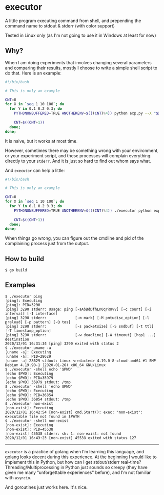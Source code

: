 # executor

A little program executing command from shell, and prepending the command name to stdout &amp; stderr (with color support)

Tested in Linux only (as I'm not going to use it in Windows at least for now)

## Why?

When I am doing experiments that involves changing several parameters and comparing their results, mostly I choose to write a simple shell script to do that. Here is an example:

```sh
#!/bin/bash

# This is only an example

CNT=0
for X in `seq 1 10 100`; do
  for Y in 0.1 0.2 0.3; do
    PYTHONUNBUFFERED=TRUE ANOTHERENV=$(((CNT)%4)) python exp.py --X "$X" --Y "$Y" > log/exp-"$X"-"$Y".log &
    
    CNT=$((CNT+1))
  done;
done;
```

It is naive, but it works at most time.

However, sometimes there may be something wrong with your environment, or your experiment script, and these processes will complain everything directly to your `stderr`. And it is just so hard to find out whom says what.

And `executor` can help a little:

```sh
#!/bin/bash

# This is only an example

CNT=0
for X in `seq 1 10 100`; do
  for Y in 0.1 0.2 0.3; do
    PYTHONUNBUFFERED=TRUE ANOTHERENV=$(((CNT)%4)) ./executor python exp.py --X "$X" --Y "$Y" > log/exp-"$X"-"$Y".log &
    
    CNT=$((CNT+1))
  done;
done;
```

When things go wrong, you can figure out the cmdline and pid of the complaining process just from the output.

## How to build

```shell
$ go build
```

## Examples

```shell
$ ./executor ping
[ping]: Executing
[ping]: PID=3290
[ping] 3290 stderr: Usage: ping [-aAbBdDfhLnOqrRUvV] [-c count] [-i interval] [-I interface]
[ping] 3290 stderr:             [-m mark] [-M pmtudisc_option] [-l preload] [-p pattern] [-Q tos]
[ping] 3290 stderr:             [-s packetsize] [-S sndbuf] [-t ttl] [-T timestamp_option]
[ping] 3290 stderr:             [-w deadline] [-W timeout] [hop1 ...] destination
2020/12/01 16:31:34 [ping] 3290 exited with status 2
$ ./executor uname -a
[uname -a]: Executing
[uname -a]: PID=28629
[uname -a] 28629 stdout: Linux <redacted> 4.19.0-8-cloud-amd64 #1 SMP Debian 4.19.98-1 (2020-01-26) x86_64 GNU/Linux
$ ./executor -shell echo '$PWD'
[echo $PWD]: Executing
[echo $PWD]: PID=35979
[echo $PWD] 35979 stdout: /tmp
$ ./executor -shell 'echo $PWD'
[echo $PWD]: Executing
[echo $PWD]: PID=36854
[echo $PWD] 36854 stdout: /tmp
$ ./executor non-exist
[non-exist]: Executing
2020/12/01 16:42:54 [non-exist] cmd.Start(): exec: "non-exist": executable file not found in $PATH
$ ./executor -shell non-exist
[non-exist]: Executing
[non-exist]: PID=45538
[non-exist] 45538 stderr: sh: 1: non-exist: not found
2020/12/01 16:43:23 [non-exist] 45538 exited with status 127
```

---

`executor` is a practice of golang when I'm learning this language, and golang looks decent during this experience. At the beginning I would like to implement this in Python, but how can I get stdout/stderr real-time? Threading/Multiprocessing in Python just sounds so creepy (they have given me many "unforgettable experiences" before), and I'm not familiar with `asyncio`.

And goroutines just works here. It's nice.
